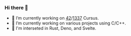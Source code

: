 ### Hi there 👋

- 🔭 I’m currently working on [42](https://42.fr/en/homepage/)/[1337](https://1337.ma/en/) Cursus.
- 🌱 I’m currently working on various projects using C/C++.
- 🤔 I'm interseted in Rust, Deno, and Svelte.
